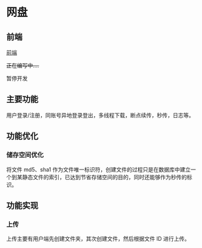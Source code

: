 # 网盘

## 前端

[前端](https://github.com/1055274236/network-disk-front-end)

~~正在编写中....~~

暂停开发

## 主要功能

用户登录/注册，同账号异地登录登出，多线程下载，断点续传，秒传，日志等。

## 功能优化

### 储存空间优化

将文件 md5、sha1 作为文件唯一标识符，创建文件的过程只是在数据库中建立一个到某静态文件的索引，已达到节省存储空间的目的，同时还能够作为秒传的标识。

## 功能实现

### 上传

上传主要有用户端先创建文件夹，其次创建文件，然后根据文件 ID 进行上传。
